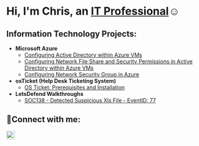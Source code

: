 <h1>Hi, I'm Chris, an <a href="https://linkedin.com/in/ashuchris">IT Professional</a>☺</h1>

<h2>Information Technology Projects:</h2>

- <b>Microsoft Azure</b>
  - [Configuring Active Directory within Azure VMs](https://github.com/ashuchris/configure-ad/tree/600e1e7d4288e4487bd122a582a0fdb5f06b1f6a)
  - [Configuring Network File Share and Security Permissions in Active Directory within Azure VMs](https://github.com/ashuchris/Network-share)
  - [Configuring Network Security Group in Azure](https://github.com/ashuchris/NSG)
- <b>osTicket (Help Desk Ticketing System)</b>
  - [OS Ticket: Prerequisites and Installation](https://github.com/ashuchris/osticket-prereqs)
- <b>LetsDefend Walkthroughs</b>
  - [SOC138 - Detected Suspicious Xls File - EventID: 77](https://github.com/ashuchris/LetsDefendwalkthrough)


<h2>🤳Connect with me:</h2>

[<img align="left" alt="Josh | LinkedIn" width="22px" src="https://cdn.jsdelivr.net/npm/simple-icons@v3/icons/linkedin.svg" />][linkedin]

[linkedin]: https://linkedin.com/in/ashuchris
